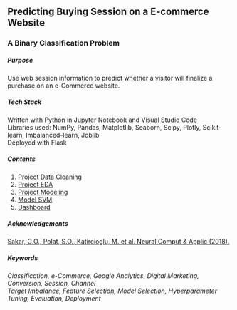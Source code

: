 ## Predicting Buying Session on a E-commerce Website
### A Binary Classification Problem
##### Purpose

Use web session information to predict whether a visitor will finalize a purchase on an e-Commerce website.

##### Tech Stack
Written with Python in Jupyter Notebook and Visual Studio Code<br>
Libraries used: NumPy, Pandas, Matplotlib, Seaborn, Scipy, Plotly, Scikit-learn, Imbalanced-learn, Joblib<br>
Deployed with Flask

##### Contents
1. [Project Data Cleaning](https://nbviewer.jupyter.org/github/gtanubrata/Predicting-Buying-Session/blob/master/Project%20Data%20Cleaning.ipynb)
2. [Project EDA](https://nbviewer.jupyter.org/github/gtanubrata/Predicting-Buying-Session/blob/master/Project%20EDA.ipynb)
3. [Project Modeling](https://nbviewer.jupyter.org/github/gtanubrata/Predicting-Buying-Session/blob/master/Project%20Modeling.ipynb)
4. [Model SVM](https://nbviewer.jupyter.org/github/gtanubrata/Predicting-Buying-Session/blob/master/Model%20SVM.ipynb)
5. [Dashboard](https://github.com/gtanubrata/Predicting-Buying-Session/tree/master/Dashboard)

##### Acknowledgements
[Sakar, C.O., Polat, S.O., Katircioglu, M. et al. Neural Comput & Applic (2018).](https://link.springer.com/article/10.1007/s00521-018-3523-0)

##### Keywords
  *Classification, e-Commerce, Google Analytics, Digital Marketing, Conversion, Session, Channel*<br>
  *Target Imbalance, Feature Selection, Model Selection, Hyperparameter Tuning, Evaluation, Deployment*

